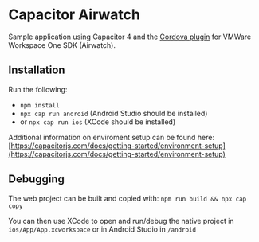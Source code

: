 # Capacitor Airwatch

Sample application using Capacitor 4 and the [Cordova plugin](https://www.npmjs.com/package/airwatch-sdk-plugin) for VMWare Workspace One SDK (Airwatch).

## Installation

Run the following:
- `npm install`
- `npx cap run android` (Android Studio should be installed)
- or `npx cap run ios` (XCode should be installed)

Additional information on enviroment setup can be found here:
[https://capacitorjs.com/docs/getting-started/environment-setup](https://capacitorjs.com/docs/getting-started/environment-setup)

## Debugging
The web project can be built and copied with:
`npm run build && npx cap copy`

You can then use XCode to open and run/debug the native project in `ios/App/App.xcworkspace` or in Android Studio in `/android`